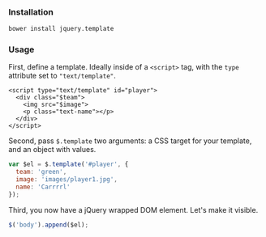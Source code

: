 ### Installation
```sh
bower install jquery.template
```


### Usage
First, define a template. Ideally inside of a `<script>` tag, with the `type` attribute set to `"text/template"`.
```
<script type="text/template" id="player">
  <div class="$team">
    <img src="$image">
    <p class="text-name"></p>
  </div>
</script>
```

Second, pass `$.template` two arguments: a CSS target for your template, and an object with values.
```js
var $el = $.template('#player', {
  team: 'green',
  image: 'images/player1.jpg',
  name: 'Carrrrl'
});
```

Third, you now have a jQuery wrapped DOM element. Let's make it visible.
```js
$('body').append($el);
```
